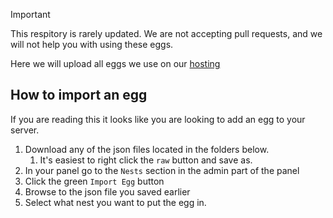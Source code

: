 > [!IMPORTANT]
>
> This respitory is rarely updated. We are not accepting pull requests, and we will not help you with using these eggs.

Here we will upload all eggs we use on our [hosting](https://sillydevelopment.co.uk)

## How to import an egg

If you are reading this it looks like you are looking to add an egg to your server.

1. Download any of the json files located in the folders below.
   1. It's easiest to right click the `raw` button and save as.
2. In your panel go to the `Nests` section in the admin part of the panel
3. Click the green `Import Egg` button
4. Browse to the json file you saved earlier
5. Select what nest you want to put the egg in.

